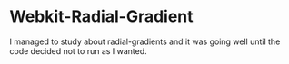 # Webkit-Radial-Gradient
I managed to study about radial-gradients and it was going well until the code decided not to run as I wanted. 
